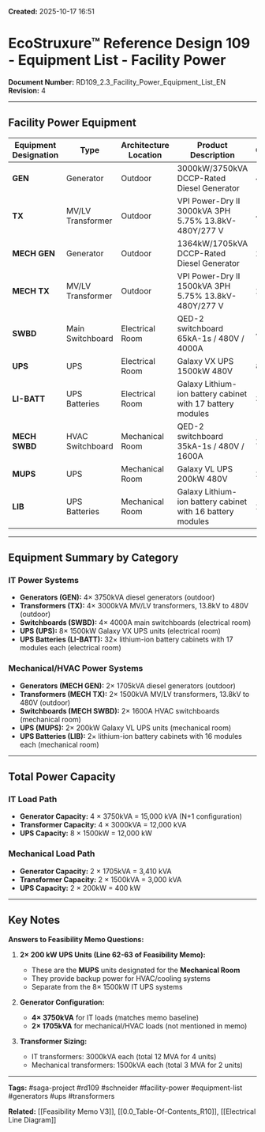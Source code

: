 **Created:** 2025-10-17 16:51

# EcoStruxure™ Reference Design 109 - Equipment List - Facility Power

**Document Number:** RD109_2.3_Facility_Power_Equipment_List_EN
**Revision:** 4

---

## Facility Power Equipment

| Equipment Designation | Type | Architecture Location | Product Description | Quantity |
|----------------------|------|----------------------|---------------------|----------|
| **GEN** | Generator | Outdoor | 3000kW/3750kVA DCCP-Rated Diesel Generator | 4 |
| **TX** | MV/LV Transformer | Outdoor | VPI Power-Dry II 3000kVA 3PH 5.75% 13.8kV-480Y/277 V | 4 |
| **MECH GEN** | Generator | Outdoor | 1364kW/1705kVA DCCP-Rated Diesel Generator | 2 |
| **MECH TX** | MV/LV Transformer | Outdoor | VPI Power-Dry II 1500kVA 3PH 5.75% 13.8kV-480Y/277 V | 2 |
| **SWBD** | Main Switchboard | Electrical Room | QED-2 switchboard 65kA-1s / 480V / 4000A | 4 |
| **UPS** | UPS | Electrical Room | Galaxy VX UPS 1500kW 480V | 8 |
| **LI-BATT** | UPS Batteries | Electrical Room | Galaxy Lithium-ion battery cabinet with 17 battery modules | 32 |
| **MECH SWBD** | HVAC Switchboard | Mechanical Room | QED-2 switchboard 35kA-1s / 480V / 1600A | 2 |
| **MUPS** | UPS | Mechanical Room | Galaxy VL UPS 200kW 480V | 2 |
| **LIB** | UPS Batteries | Mechanical Room | Galaxy Lithium-ion battery cabinet with 16 battery modules | 2 |

---

## Equipment Summary by Category

### IT Power Systems
- **Generators (GEN):** 4× 3750kVA diesel generators (outdoor)
- **Transformers (TX):** 4× 3000kVA MV/LV transformers, 13.8kV to 480V (outdoor)
- **Switchboards (SWBD):** 4× 4000A main switchboards (electrical room)
- **UPS (UPS):** 8× 1500kW Galaxy VX UPS units (electrical room)
- **UPS Batteries (LI-BATT):** 32× lithium-ion battery cabinets with 17 modules each (electrical room)

### Mechanical/HVAC Power Systems
- **Generators (MECH GEN):** 2× 1705kVA diesel generators (outdoor)
- **Transformers (MECH TX):** 2× 1500kVA MV/LV transformers, 13.8kV to 480V (outdoor)
- **Switchboards (MECH SWBD):** 2× 1600A HVAC switchboards (mechanical room)
- **UPS (MUPS):** 2× 200kW Galaxy VL UPS units (mechanical room)
- **UPS Batteries (LIB):** 2× lithium-ion battery cabinets with 16 modules each (mechanical room)

---

## Total Power Capacity

### IT Load Path
- **Generator Capacity:** 4 × 3750kVA = 15,000 kVA (N+1 configuration)
- **Transformer Capacity:** 4 × 3000kVA = 12,000 kVA
- **UPS Capacity:** 8 × 1500kW = 12,000 kW

### Mechanical Load Path
- **Generator Capacity:** 2 × 1705kVA = 3,410 kVA
- **Transformer Capacity:** 2 × 1500kVA = 3,000 kVA
- **UPS Capacity:** 2 × 200kW = 400 kW

---

## Key Notes

**Answers to Feasibility Memo Questions:**

1. **2× 200 kW UPS Units (Line 62-63 of Feasibility Memo):**
   - These are the **MUPS** units designated for the **Mechanical Room**
   - They provide backup power for HVAC/cooling systems
   - Separate from the 8× 1500kW IT UPS systems

2. **Generator Configuration:**
   - **4× 3750kVA** for IT loads (matches memo baseline)
   - **2× 1705kVA** for mechanical/HVAC loads (not mentioned in memo)

3. **Transformer Sizing:**
   - IT transformers: 3000kVA each (total 12 MVA for 4 units)
   - Mechanical transformers: 1500kVA each (total 3 MVA for 2 units)

---

**Tags:** #saga-project #rd109 #schneider #facility-power #equipment-list #generators #ups #transformers

**Related:** [[Feasibility Memo V3]], [[0.0_Table-Of-Contents_R10]], [[Electrical Line Diagram]]
